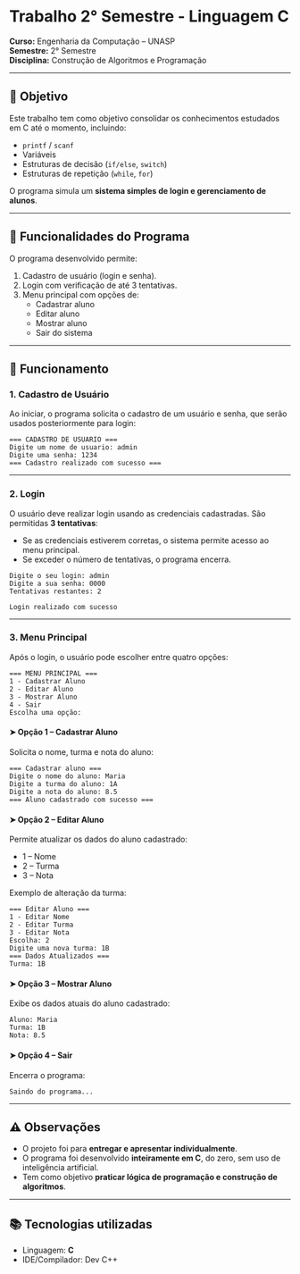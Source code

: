 # Trabalho 2° Semestre - Linguagem C
**Curso:** Engenharia da Computação – UNASP  
**Semestre:** 2° Semestre  
**Disciplina:** Construção de Algoritmos e Programação  

---

## 📌 Objetivo

Este trabalho tem como objetivo consolidar os conhecimentos estudados em C até o momento, incluindo:

- `printf` / `scanf`  
- Variáveis  
- Estruturas de decisão (`if/else`, `switch`)  
- Estruturas de repetição (`while`, `for`)  

O programa simula um **sistema simples de login e gerenciamento de alunos**.

---

## 🧩 Funcionalidades do Programa

O programa desenvolvido permite:

1. Cadastro de usuário (login e senha).  
2. Login com verificação de até 3 tentativas.  
3. Menu principal com opções de:
   - Cadastrar aluno
   - Editar aluno
   - Mostrar aluno
   - Sair do sistema

---

## 🔐 Funcionamento

### 1. Cadastro de Usuário

Ao iniciar, o programa solicita o cadastro de um usuário e senha, que serão usados posteriormente para login:

```
=== CADASTRO DE USUARIO ===
Digite um nome de usuario: admin
Digite uma senha: 1234
=== Cadastro realizado com sucesso ===
```

---

### 2. Login

O usuário deve realizar login usando as credenciais cadastradas. São permitidas **3 tentativas**:

- Se as credenciais estiverem corretas, o sistema permite acesso ao menu principal.  
- Se exceder o número de tentativas, o programa encerra.

```
Digite o seu login: admin
Digite a sua senha: 0000
Tentativas restantes: 2
```

```
Login realizado com sucesso
```

---

### 3. Menu Principal

Após o login, o usuário pode escolher entre quatro opções:

```
=== MENU PRINCIPAL ===
1 - Cadastrar Aluno
2 - Editar Aluno
3 - Mostrar Aluno
4 - Sair
Escolha uma opção:
```

#### ➤ Opção 1 – Cadastrar Aluno

Solicita o nome, turma e nota do aluno:

```
=== Cadastrar aluno ===
Digite o nome do aluno: Maria
Digite a turma do aluno: 1A
Digite a nota do aluno: 8.5
=== Aluno cadastrado com sucesso ===
```

#### ➤ Opção 2 – Editar Aluno

Permite atualizar os dados do aluno cadastrado:

- 1 – Nome  
- 2 – Turma  
- 3 – Nota  

Exemplo de alteração da turma:

```
=== Editar Aluno ===
1 - Editar Nome
2 - Editar Turma
3 - Editar Nota
Escolha: 2
Digite uma nova turma: 1B
=== Dados Atualizados ===
Turma: 1B
```

#### ➤ Opção 3 – Mostrar Aluno

Exibe os dados atuais do aluno cadastrado:

```
Aluno: Maria
Turma: 1B
Nota: 8.5
```

#### ➤ Opção 4 – Sair

Encerra o programa:

```
Saindo do programa...
```

---

## ⚠️ Observações

- O projeto foi para **entregar e apresentar individualmente**.  
- O programa foi desenvolvido **inteiramente em C**, do zero, sem uso de inteligência artificial.  
- Tem como objetivo **praticar lógica de programação e construção de algoritmos**.  

---

## 📚 Tecnologias utilizadas

- Linguagem: **C**  
- IDE/Compilador: Dev C++

